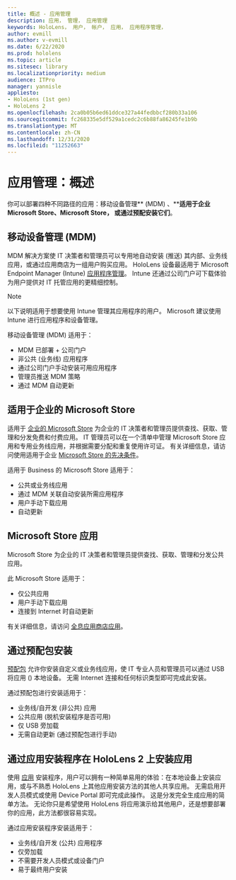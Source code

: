 ```yaml
---
title: 概述 - 应用管理
description: 应用， 管理， 应用管理
keywords: HoloLens， 用户， 帐户， 应用， 应用程序管理，
author: evmill
ms.author: v-evmill
ms.date: 6/22/2020
ms.prod: hololens
ms.topic: article
ms.sitesec: library
ms.localizationpriority: medium
audience: ITPro
manager: yannisle
appliesto:
- HoloLens (1st gen)
- HoloLens 2
ms.openlocfilehash: 2ca0b05b6ed61ddce327a44fedbbcf280b33a106
ms.sourcegitcommit: fc268335e5df529a1cedc2c6b88fa86245fe1b9b
ms.translationtype: MT
ms.contentlocale: zh-CN
ms.lasthandoff: 12/31/2020
ms.locfileid: "11252663"
---
```

# 应用管理：概述

你可以部署四种不同路径的应用：移动设备管理** (MDM) 、****适用于企业**Microsoft **Store、Microsoft Store，** 或通过预配安装**它们**。

## 移动设备管理 (MDM)

MDM 解决方案使 IT 决策者和管理员可以专用地自动安装 (推送) 其内部、业务线应用，或通过应用商店为一组用户购买应用。 HoloLens 设备最适用于 Microsoft Endpoint Manager (Intune) [应用程序管理](app-deploy-intune.md)。 Intune 还通过公司门户可下载体验为用户提供对 IT 托管应用的更精细控制。

> [!NOTE]
> 以下说明适用于想要使用 Intune 管理其应用程序的用户。 Microsoft 建议使用 Intune 进行应用程序和设备管理。

移动设备管理 (MDM) 适用于：

* MDM 已部署 + 公司门户
* 非公共 (业务线) 应用程序
* 通过公司门户手动安装可用应用程序
* 管理员推送 MDM 策略
* 通过 MDM 自动更新

## 适用于企业的 Microsoft Store

适用于 [企业的 Microsoft Store](app-deploy-store-business.md) 为企业的 IT 决策者和管理员提供查找、获取、管理和分发免费和付费应用。 IT 管理员可以在一个清单中管理 Microsoft Store 应用和专用业务线应用，并根据需要分配和重复使用许可证。 有关详细信息，请访问使用适用于企业 [Microsoft Store 的先决条件](https://docs.microsoft.com/microsoft-store/prerequisites-microsoft-store-for-business)。

适用于 Business 的 Microsoft Store 适用于：

* 公共或业务线应用
* 通过 MDM 关联自动安装所需应用程序
* 用户手动下载应用
* 自动更新

## Microsoft Store 应用

Microsoft Store 为企业的 IT 决策者和管理员提供查找、获取、管理和分发公共应用。

此 Microsoft Store 适用于：

* 仅公共应用
* 用户手动下载应用
* 连接到 Internet 时自动更新

有关详细信息，请访问 [全息应用商店应用](https://docs.microsoft.com/hololens/holographic-store-apps)。

## 通过预配包安装

[预配包](app-deploy-provisioning-package.md) 允许你安装自定义或业务线应用，使 IT 专业人员和管理员可以通过 USB 将应用 () 本地设备。 无需 Internet 连接和任何标识类型即可完成此安装。

通过预配包进行安装适用于：

* 业务线/自开发 (非公共) 应用
* 公共应用 (脱机安装程序是否可用) 
* 仅 USB 旁加载
* 无需自动更新 (通过预配包进行手动) 

## 通过应用安装程序在 HoloLens 2 上安装应用

使用 [应用](app-deploy-app-installer.md) 安装程序，用户可以拥有一种简单易用的体验：在本地设备上安装应用，或与不熟悉 HoloLens 上其他应用安装方法的其他人共享应用。 无需启用开发人员模式或使用 Device Portal 即可完成此操作。 这是分发完全生成应用的简单方法。 无论你只是希望使用 HoloLens 将应用演示给其他用户，还是想要部署你的应用，此方法都很容易实现。

通过应用安装程序安装适用于：

* 业务线/自开发 (公共) 应用程序
* 仅旁加载
* 不需要开发人员模式或设备门户
* 易于最终用户安装
